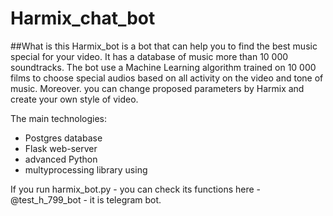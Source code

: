 # Harmix_chat_bot

##What is this
Harmix_bot is a bot that can help you to find the best music special for your video. It has a database of music more
than 10 000 soundtracks. The bot use a Machine Learning algorithm trained on 10 000 films to choose special audios 
based on all activity on the video and tone of music. Moreover. you can change proposed parameters by Harmix and
create your own style of video.

The main technologies:
- Postgres database
- Flask web-server
- advanced Python
- multyprocessing library using


If you run harmix_bot.py - you can check its functions here - @test_h_799_bot - it is telegram bot.